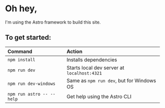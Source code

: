 # Oh hey,
I'm using the Astro framework to build this site.

## To get started:

| Command                   | Action                                           |
| :------------------------ | :----------------------------------------------- |
| `npm install`             | Installs dependencies                            |
| `npm run dev`             | Starts local dev server at `localhost:4321`      |
| `npm run dev-windows`     | Same as `npm run dev`, but for Windows OS        |
| `npm run astro -- --help` | Get help using the Astro CLI                     |
